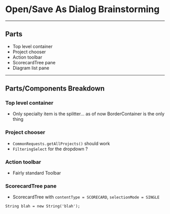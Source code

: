 # Open/Save As Dialog Brainstorming
---
## Parts

* Top level container
* Project chooser
* Action toolbar
* ScorecardTree pane
* Diagram list pane
---
## Parts/Components Breakdown

### Top level container

* Only specialty item is the splitter... as of now BorderContainer is the only thing

### Project chooser

* `CommonRequests.getAllProjects()` should work
* `FilteringSelect` for the dropdown ?

### Action toolbar

* Fairly standard Toolbar

### ScorecardTree pane

* ScorecardTree with `contentType = SCORECARD`, `selectionMode = SINGLE`


```sadasd
String blah = new String('blah');
```
